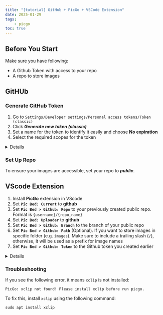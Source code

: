 ```yaml
---
title: "[tutorial] GitHub + PicGo + VSCode Extension"
date: 2025-01-29
tags:
    - picgo
toc: true
---
```


## Before You Start

Make sure you have following:

- A Github Token with access to your repo
- A repo to store images

<!-- more -->

## GitHUb

### Generate GitHub Token

1. Go to `Settings/Developer settings/Personal access tokens/Token (classic)`
1. Click ***Generate new token (classic)***
1. Set a name for the token to identify it easily and choose **No expiration**
1. Select the required scopes for the token
<!-- 1. Setup token's name for better recognize and select no expiration date. Finally, select the scope that this access token can do. -->

<details>

![image](https://hackmd.io/_uploads/SJkewdvukl.png)
![image](https://hackmd.io/_uploads/rkmvPOvu1l.png)
![image](https://hackmd.io/_uploads/HyU5wdvO1x.png)
![image](https://hackmd.io/_uploads/rkvCwuw_ke.png)
![image](https://hackmd.io/_uploads/r1HEddvdJl.png) 
    
</details>


### Set Up Repo
To ensure your images are accessible, set your repo to ***public***.

## VScode Extension

1. Install **PicGo** extension in VScode
1. Set **`Pic Bed: Current`** to **github**
1. Set **`Pic Bed > Github: Repo`** to your previously created public repo. Format is `{username}/{repo_name}`
1. Set **`Pic Bed: Uploader`** to **github**
1. Set **`Pic Bed > Github: Branch`** to the branch of your public repo
1. Set **`Pic Bed > Github: Path`** (Optional). If you want to store images in specific folder (e.g. `images`). Make sure to include a trailing slash (`/`), otherwise, it will be used as a prefix for image names
1. Set **`Pic Bed > Github: Token`** to the Github token you created earlier

<details>

![image](https://hackmd.io/_uploads/r1Yv0Pvu1g.png)
![image](https://hackmd.io/_uploads/SJHrBdwuyg.png)
![image](https://hackmd.io/_uploads/rkkYiuP_1l.png)

</details>


### Troubleshooting

If you see the following error, it means `xclip` is not installed:

```shell
PicGo: xclip not found! Please install xclip before run picgo.
```
To fix this, install `xclip` using the following command:

```shell
sudo apt install xclip
```




